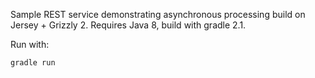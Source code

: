 Sample REST service demonstrating asynchronous processing build on Jersey + Grizzly 2. Requires Java 8, build with gradle 2.1.

Run with:

	gradle run

